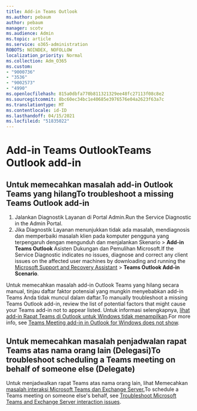 ```yaml
---
title: Add-in Teams Outlook
ms.author: pebaum
author: pebaum
manager: scotv
ms.audience: Admin
ms.topic: article
ms.service: o365-administration
ROBOTS: NOINDEX, NOFOLLOW
localization_priority: Normal
ms.collection: Adm_O365
ms.custom:
- "9000736"
- "3536"
- "9002573"
- "4990"
ms.openlocfilehash: 815a0dbfa770b811321329ee48fc27113f08c8e2
ms.sourcegitcommit: 8bc60ec34bc1e40685e3976576e04a2623f63a7c
ms.translationtype: MT
ms.contentlocale: id-ID
ms.lasthandoff: 04/15/2021
ms.locfileid: "51835022"
---
```

# <a name="teams-outlook-add-in"></a><span data-ttu-id="39247-102">Add-in Teams Outlook</span><span class="sxs-lookup"><span data-stu-id="39247-102">Teams Outlook add-in</span></span>

## <a name="to-troubleshoot-a-missing-teams-outlook-add-in"></a><span data-ttu-id="39247-103">Untuk memecahkan masalah add-in Outlook Teams yang hilang</span><span class="sxs-lookup"><span data-stu-id="39247-103">To troubleshoot a missing Teams Outlook add-in</span></span>

1. <span data-ttu-id="39247-104">Jalankan Diagnostik Layanan di Portal Admin.</span><span class="sxs-lookup"><span data-stu-id="39247-104">Run the Service Diagnostic in the Admin Portal.</span></span> 
2. <span data-ttu-id="39247-105">Jika Diagnostik Layanan menunjukkan tidak ada masalah, mendiagnosis dan memperbaiki masalah klien [](https://aka.ms/SaRA-TeamsAddInScenario)pada komputer pengguna yang terpengaruh dengan mengunduh dan menjalankan Skenario  >  **Add-in Teams Outlook** Asisten Dukungan dan Pemulihan Microsoft.</span><span class="sxs-lookup"><span data-stu-id="39247-105">If the Service Diagnostic indicates no issues, diagnose and correct any client issues on the affected user machines  by downloading and running the [Microsoft Support and Recovery Assistant](https://aka.ms/SaRA-TeamsAddInScenario) > **Teams Outlook Add-in Scenario**.</span></span>

<span data-ttu-id="39247-106">Untuk memecahkan masalah add-in Outlook Teams yang hilang secara manual, tinjau daftar faktor potensial yang mungkin menyebabkan add-in Teams Anda tidak muncul dalam daftar.</span><span class="sxs-lookup"><span data-stu-id="39247-106">To manually troubleshoot a missing Teams Outlook add-in, review the list of potential factors that might cause your Teams add-in not to appear listed.</span></span> <span data-ttu-id="39247-107">Untuk informasi selengkapnya, [lihat add-in Rapat Teams di Outlook untuk Windows tidak menampilkan](https://docs.microsoft.com/microsoftteams/teams-add-in-for-outlook#teams-meeting-add-in-in-outlook-for-windows-does-not-show).</span><span class="sxs-lookup"><span data-stu-id="39247-107">For more info, see [Teams Meeting add-in in Outlook for Windows does not show](https://docs.microsoft.com/microsoftteams/teams-add-in-for-outlook#teams-meeting-add-in-in-outlook-for-windows-does-not-show).</span></span>

## <a name="to-troubleshoot-scheduling-a-teams-meeting-on-behalf-of-someone-else-delegate"></a><span data-ttu-id="39247-108">Untuk memecahkan masalah penjadwalan rapat Teams atas nama orang lain (Delegasi)</span><span class="sxs-lookup"><span data-stu-id="39247-108">To troubleshoot scheduling a Teams meeting on behalf of someone else (Delegate)</span></span>

<span data-ttu-id="39247-109">Untuk menjadwalkan rapat Teams atas nama orang lain, lihat Memecahkan [masalah interaksi Microsoft Teams dan Exchange Server.](https://docs.microsoft.com/microsoftteams/troubleshoot/known-issues/teams-exchange-interaction-issue)</span><span class="sxs-lookup"><span data-stu-id="39247-109">To schedule a Teams meeting on someone else's behalf, see [Troubleshoot Microsoft Teams and Exchange Server interaction issues](https://docs.microsoft.com/microsoftteams/troubleshoot/known-issues/teams-exchange-interaction-issue).</span></span>
